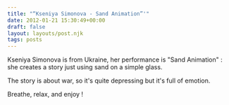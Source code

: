```yaml
---
title: "“Kseniya Simonova - Sand Animation”'"
date: 2012-01-21 15:30:49+00:00
draft: false
layout: layouts/post.njk
tags: posts
---
```


Kseniya Simonova is from Ukraine, her performance is "Sand Animation" : she creates a story just using sand on a simple glass.

The story is about war, so it's quite depressing but it's full of emotion.

Breathe, relax, and enjoy !




